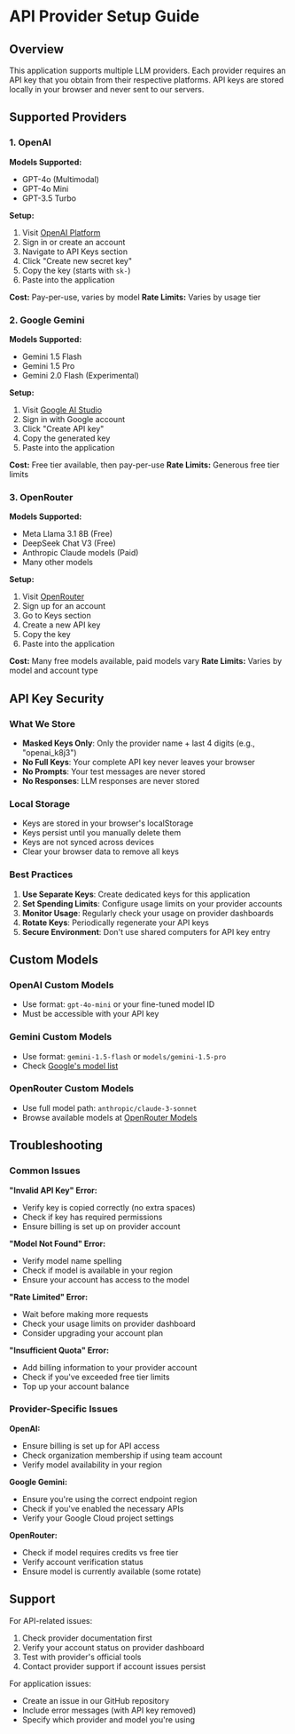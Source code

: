 # API Provider Setup Guide

## Overview

This application supports multiple LLM providers. Each provider requires an API key that you obtain from their respective platforms. API keys are stored locally in your browser and never sent to our servers.

## Supported Providers

### 1. OpenAI

**Models Supported:**
- GPT-4o (Multimodal)
- GPT-4o Mini  
- GPT-3.5 Turbo

**Setup:**
1. Visit [OpenAI Platform](https://platform.openai.com/api-keys)
2. Sign in or create an account
3. Navigate to API Keys section
4. Click "Create new secret key"
5. Copy the key (starts with `sk-`)
6. Paste into the application

**Cost:** Pay-per-use, varies by model
**Rate Limits:** Varies by usage tier

### 2. Google Gemini

**Models Supported:**
- Gemini 1.5 Flash
- Gemini 1.5 Pro
- Gemini 2.0 Flash (Experimental)

**Setup:**
1. Visit [Google AI Studio](https://aistudio.google.com/app/apikey)
2. Sign in with Google account
3. Click "Create API key"
4. Copy the generated key
5. Paste into the application

**Cost:** Free tier available, then pay-per-use
**Rate Limits:** Generous free tier limits

### 3. OpenRouter

**Models Supported:**
- Meta Llama 3.1 8B (Free)
- DeepSeek Chat V3 (Free)  
- Anthropic Claude models (Paid)
- Many other models

**Setup:**
1. Visit [OpenRouter](https://openrouter.ai/keys)
2. Sign up for an account
3. Go to Keys section
4. Create a new API key
5. Copy the key
6. Paste into the application

**Cost:** Many free models available, paid models vary
**Rate Limits:** Varies by model and account type

## API Key Security

### What We Store
- **Masked Keys Only**: Only the provider name + last 4 digits (e.g., "openai_k8j3")
- **No Full Keys**: Your complete API key never leaves your browser
- **No Prompts**: Your test messages are never stored
- **No Responses**: LLM responses are never stored

### Local Storage
- Keys are stored in your browser's localStorage
- Keys persist until you manually delete them
- Keys are not synced across devices
- Clear your browser data to remove all keys

### Best Practices
1. **Use Separate Keys**: Create dedicated keys for this application
2. **Set Spending Limits**: Configure usage limits on your provider accounts  
3. **Monitor Usage**: Regularly check your usage on provider dashboards
4. **Rotate Keys**: Periodically regenerate your API keys
5. **Secure Environment**: Don't use shared computers for API key entry

## Custom Models

### OpenAI Custom Models
- Use format: `gpt-4o-mini` or your fine-tuned model ID
- Must be accessible with your API key

### Gemini Custom Models  
- Use format: `gemini-1.5-flash` or `models/gemini-1.5-pro`
- Check [Google's model list](https://ai.google.dev/gemini-api/docs/models/gemini)

### OpenRouter Custom Models
- Use full model path: `anthropic/claude-3-sonnet`
- Browse available models at [OpenRouter Models](https://openrouter.ai/models)

## Troubleshooting

### Common Issues

**"Invalid API Key" Error:**
- Verify key is copied correctly (no extra spaces)
- Check if key has required permissions
- Ensure billing is set up on provider account

**"Model Not Found" Error:**  
- Verify model name spelling
- Check if model is available in your region
- Ensure your account has access to the model

**"Rate Limited" Error:**
- Wait before making more requests
- Check your usage limits on provider dashboard
- Consider upgrading your account plan

**"Insufficient Quota" Error:**
- Add billing information to your provider account
- Check if you've exceeded free tier limits
- Top up your account balance

### Provider-Specific Issues

**OpenAI:**
- Ensure billing is set up for API access
- Check organization membership if using team account
- Verify model availability in your region

**Google Gemini:**
- Ensure you're using the correct endpoint region
- Check if you've enabled the necessary APIs
- Verify your Google Cloud project settings

**OpenRouter:**
- Check if model requires credits vs free tier
- Verify account verification status
- Ensure model is currently available (some rotate)

## Support

For API-related issues:
1. Check provider documentation first
2. Verify your account status on provider dashboard
3. Test with provider's official tools
4. Contact provider support if account issues persist

For application issues:
- Create an issue in our GitHub repository
- Include error messages (with API key removed)
- Specify which provider and model you're using